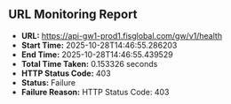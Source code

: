 ## URL Monitoring Report

- **URL:** https://api-gw1-prod1.fisglobal.com/gw/v1/health
- **Start Time:** 2025-10-28T14:46:55.286203
- **End Time:** 2025-10-28T14:46:55.439529
- **Total Time Taken:** 0.153326 seconds
- **HTTP Status Code:** 403
- **Status:** Failure
- **Failure Reason:** HTTP Status Code: 403
